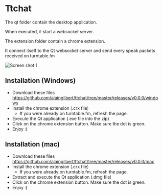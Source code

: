 # Ttchat

The qt folder contain the desktop application.

When executed, it start a websocket server.

The extension folder contain a chrome extension.

It connect itself to the Qt websocket server and send every speak packets received on turntable.fm


![Screen shot 1](/alaingilbert/ttchat/raw/master/img1.png)

## Installation (Windows)

- Download these files https://github.com/alaingilbert/ttchat/tree/master/releases/v0.0.0/windows
- Install the chrome extension (.crx file)
  - If you were already on turntable.fm, refresh the page.
- Execute the Qt application (.exe file into the zip)
- Click on the chrome extension button. Make sure the dot is green.
- Enjoy :)

## Installation (mac)

- Download these files https://github.com/alaingilbert/ttchat/tree/master/releases/v0.0.0/mac
- Install the chrome extension (.crx file)
  - If you were already on turntable.fm, refresh the page.
- Extract and execute the Qt application (.dmg file)
- Click on the chrome extension button. Make sure the dot is green.
- Enjoy :)
